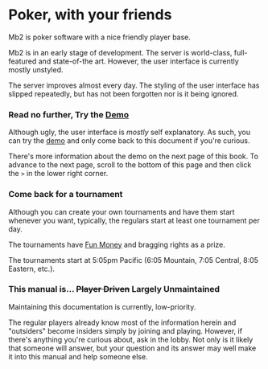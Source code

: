 # Poker, with your friends

Mb2 is poker software with a nice friendly player base.

Mb2 is in an early stage of development.  The server is world-class,
full-featured and state-of-the art.  However, the user interface is currently
mostly unstyled.

The server improves almost every day. The styling of the user interface has
slipped repeatedly, but has not been forgotten nor is it being ignored.

### Read no further, Try the [Demo](https://craftpoker.com)

Although ugly, the user interface is _mostly_ self explanatory.  As
such, you can try the [demo](https://craftpoker.com) and only come back to
this document if you're curious.

There's more information about the demo on the next page of this book.
To advance to the next page, scroll to the bottom of this page and
then click the `>` in the lower right corner.

### Come back for a tournament

Although you can create your own tournaments and have them start
whenever you want, typically, the regulars start at least one tournament
per day.

The tournaments have [Fun Money](fun_money.md) and bragging
rights as a prize.

The tournaments start at 5:05pm Pacific (6:05 Mountain, 7:05 Central,
8:05 Eastern, etc.).

### This manual is&hellip; ~~Player Driven~~ Largely Unmaintained

Maintaining this documentation is currently, low-priority.

The regular players already know most of the information herein and
"outsiders" become insiders simply by joining and playing. However, if
there's anything you're curious about, ask in the lobby. Not only is
it likely that someone will answer, but your question and its answer
may well make it into this manual and help someone else.
